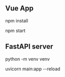 ## Vue App

npm install

npm start

## FastAPI server

python -m venv venv

uvicorn main:app --reload